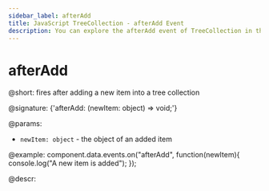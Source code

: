 ```yaml
---
sidebar_label: afterAdd
title: JavaScript TreeCollection - afterAdd Event 
description: You can explore the afterAdd event of TreeCollection in the documentation of the DHTMLX JavaScript UI library. Browse developer guides and API reference, try out code examples and live demos, and download a free 30-day evaluation version of DHTMLX Suite.
---
```


# afterAdd

@short: fires after adding a new item into a tree collection

@signature: {'afterAdd: (newItem: object) => void;'}

@params:
- `newItem: object` - the object of an added item

@example:
component.data.events.on("afterAdd", function(newItem){
	console.log("A new item is added");
});

@descr:

[comment]: # (@relatedapi:tree_collection/api/beforeadd_event.md)
